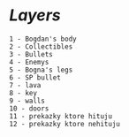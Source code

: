 # ***Layers***

    1 - Bogdan's body
    2 - Collectibles
    3 - Bullets
    4 - Enemys
    5 - Bogna's legs
    6 - SP bullet
    7 - lava
    8 - key
    9 - walls
    10 - doors
    11 - prekazky ktore hituju
    12 - prekazky ktore nehituju
    


